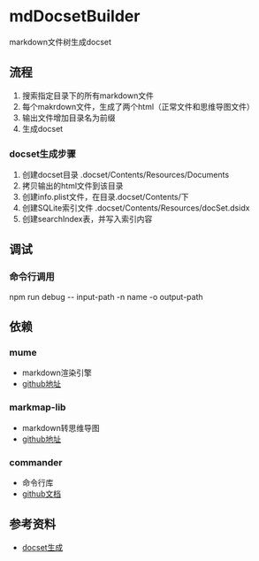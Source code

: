 # mdDocsetBuilder
markdown文件树生成docset



## 流程

1. 搜索指定目录下的所有markdown文件
2. 每个makrdown文件，生成了两个html（正常文件和思维导图文件）
3. 输出文件增加目录名为前缀
4. 生成docset


### docset生成步骤

1. 创建docset目录 <docset name>.docset/Contents/Resources/Documents
2. 拷贝输出的html文件到该目录
3. 创建info.plist文件，在目录<docset name>.docset/Contents/下
4. 创建SQLite索引文件 <docset name>.docset/Contents/Resources/docSet.dsidx
5. 创建searchIndex表，并写入索引内容


## 调试

### 命令行调用

npm run debug -- input-path -n name -o output-path

## 依赖

### mume

* markdown渲染引擎
* [github地址](https://github.com/shd101wyy/mume)

### markmap-lib

* markdown转思维导图
* [github地址](https://github.com/gera2ld/markmap/tree/master/packages/markmap-lib)

### commander

* 命令行库
* [github文档](https://github.com/tj/commander.js/blob/HEAD/Readme_zh-CN.md)



## 参考资料

* [docset生成](https://kapeli.com/docsets#dashDocset)